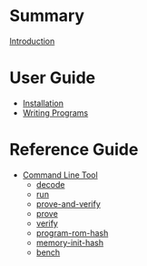 # Summary

[Introduction](./intro.md)

# User Guide

- [Installation](guide/installation.md)
- [Writing Programs](guide/writing-programs.md)

# Reference Guide

- [Command Line Tool](cli/README.md)
    - [decode](cli/decode.md)
    - [run](cli/run.md)
    - [prove-and-verify](cli/prove-and-verify.md)
    - [prove](cli/prove.md)
    - [verify](cli/verify.md)
    - [program-rom-hash](cli/program-rom-hash.md)
    - [memory-init-hash](cli/memory-init-hash.md)
    - [bench](cli/bench.md)

<!-- # Architecture -->
<!-- TODO -->

<!-- runner -->

<!-- circuits -->
<!--    starky -->
<!--    cross table lookup -->
<!--    logup -->
<!--    constrains of different instructions -->